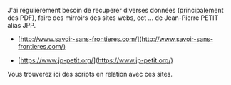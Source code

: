 J'ai réguliérement besoin de recuperer diverses données (principalement des PDF), faire des mirroirs des sites webs, ect ... de Jean-Pierre PETIT alias JPP.

- [http://www.savoir-sans-frontieres.com/](http://www.savoir-sans-frontieres.com/)

- [https://www.jp-petit.org/](https://www.jp-petit.org/)

Vous trouverez ici des scripts en relation avec ces sites. 
